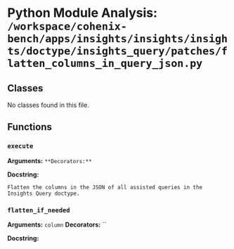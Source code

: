 # Python Module Analysis: `/workspace/cohenix-bench/apps/insights/insights/insights/doctype/insights_query/patches/flatten_columns_in_query_json.py`

## Classes

No classes found in this file.


## Functions

### `execute`
**Arguments:** ``
**Decorators:** ``

**Docstring:**
```
Flatten the columns in the JSON of all assisted queries in the Insights Query doctype.
```
### `flatten_if_needed`
**Arguments:** `column`
**Decorators:** ``

**Docstring:**
```

```


